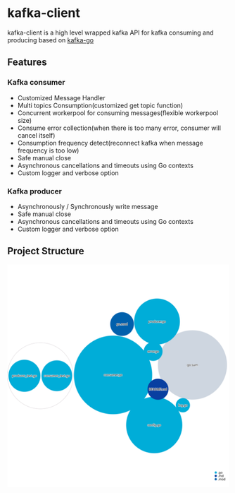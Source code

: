 # kafka-client

kafka-client is a high level wrapped kafka API for kafka consuming and producing based on [kafka-go](https://github.com/segmentio/kafka-go)

## Features

### Kafka consumer

- Customized Message Handler
- Multi topics Consumption(customized get topic function)
- Concurrent workerpool for consuming messages(flexible workerpool size)
- Consume error collection(when there is too many error, consumer will cancel itself)
- Consumption frequency detect(reconnect kafka when message frequency is too low)
- Safe manual close
- Asynchronous cancellations and timeouts using Go contexts
- Custom logger and verbose option

### Kafka producer

- Asynchronously / Synchronously write message
- Safe manual close
- Asynchronous cancellations and timeouts using Go contexts
- Custom logger and verbose option

## Project Structure

![project-structure](https://raw.githubusercontent.com/Kevinello/kafka-client/diagram/images/project-structure.svg)
